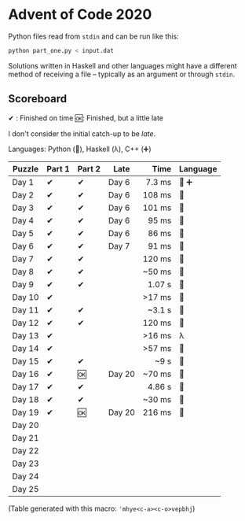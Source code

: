 # Advent of Code 2020

Python files read from `stdin` and can be run like this:

```sh
python part_one.py < input.dat
```

Solutions written in Haskell and other languages might have a different method of receiving a file – typically as an argument or through `stdin`.

## Scoreboard

✔ : Finished on time
🆗: Finished, but a little late

I don't consider the initial catch-up to be _late_.

Languages: Python (🐍), Haskell (λ), C++ (➕)

| Puzzle | Part 1 | Part 2 | Late   |   Time | Language |
| ------ | ------ | ------ | ------ | -----: | -------- |
| Day 1  | ✔      | ✔      | Day 6  | 7.3 ms | 🐍 ➕    |
| Day 2  | ✔      | ✔      | Day 6  | 108 ms | 🐍       |
| Day 3  | ✔      | ✔      | Day 6  | 101 ms | 🐍       |
| Day 4  | ✔      | ✔      | Day 6  |  95 ms | 🐍       |
| Day 5  | ✔      | ✔      | Day 6  |  86 ms | 🐍       |
| Day 6  | ✔      | ✔      | Day 7  |  91 ms | 🐍       |
| Day 7  | ✔      | ✔      |        | 120 ms | 🐍       |
| Day 8  | ✔      | ✔      |        | ~50 ms | 🐍       |
| Day 9  | ✔      | ✔      |        | 1.07 s | 🐍       |
| Day 10 | ✔      |        |        | >17 ms | 🐍       |
| Day 11 | ✔      | ✔      |        | ~3.1 s | 🐍       |
| Day 12 | ✔      | ✔      |        | 120 ms | 🐍       |
| Day 13 | ✔      |        |        | >16 ms | λ        |
| Day 14 | ✔      |        |        | >57 ms | 🐍       |
| Day 15 | ✔      | ✔      |        |   ~9 s | 🐍       |
| Day 16 | ✔      | 🆗     | Day 20 | ~70 ms | 🐍       |
| Day 17 | ✔      | ✔      |        | 4.86 s | 🐍       |
| Day 18 | ✔      | ✔      |        | ~30 ms | 🐍       |
| Day 19 | ✔      | 🆗     | Day 20 | 216 ms | 🐍       |
| Day 20 |        |        |        |        |          |
| Day 21 |        |        |        |        |          |
| Day 22 |        |        |        |        |          |
| Day 23 |        |        |        |        |          |
| Day 24 |        |        |        |        |          |
| Day 25 |        |        |        |        |          |

(Table generated with this macro: `'mhye<c-a><c-o>vepbhj`)
